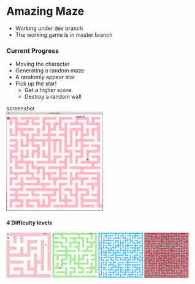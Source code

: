 # **Amazing Maze**
- Working under dev branch
- The working game is in master branch

### Current Progress
- Moving the character
- Generating a random maze
- A randomly appear star
- Pick up the star!
  - Get a higher score
  - Destroy a random wall

screenshot  
<img src="img/sample2.png" width="50%">

#### 4 Difficulty levels
<img src="img/easy.png" width="23%">
<img src="img/mid.png" width="23%">
<img src="img/hard.png" width="23%">
<img src="img/ins.png" width="23%">
